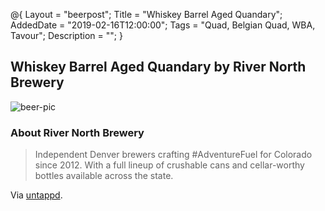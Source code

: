@{ 
 Layout = "beerpost"; 
 Title = "Whiskey Barrel Aged Quandary"; 
 AddedDate = "2019-02-16T12:00:00"; 
 Tags = "Quad, Belgian Quad, WBA, Tavour"; 
 Description = ""; 
 } 
 

## Whiskey Barrel Aged Quandary by River North Brewery

![beer-pic]

### About River North Brewery

> Independent Denver brewers crafting #AdventureFuel for Colorado since 2012. With a full lineup of crushable cans and cellar-worthy bottles available across the state.

Via [untappd][untappd-url].

[untappd-url]: <https://untappd.com/rivernorthbrewery>
[beer-pic]: https://jasonpowley.com/assets/img/2019-02-16-whiskey-barrel-aged-quandary.jpeg "Whiskey Barrel Aged Quandary by River North Brewery"
